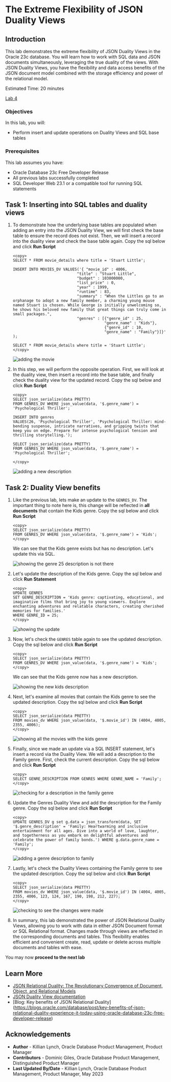 # The Extreme Flexibility of JSON Duality Views

## Introduction

This lab demonstrates the extreme flexibility of JSON Duality Views in the Oracle 23c database. You will learn how to work with SQL data and JSON documents simultaneously, leveraging the true duality of the views. With JSON Duality Views, you have the flexibility and data access benefits of the JSON document model combined with the storage efficiency and power of the relational model.

Estimated Time: 20 minutes

[Lab 4](videohub:1_w820xz7v)

### Objectives

In this lab, you will:

* Perform insert and update operations on Duality Views and SQL base tables

### Prerequisites

This lab assumes you have:

* Oracle Database 23c Free Developer Release
* All previous labs successfully completed
* SQL Developer Web 23.1 or a compatible tool for running SQL statements


## Task 1: Inserting into SQL tables and duality views
1. To demonstrate how the underlying base tables are populated when adding an entry into the JSON Duality View, we will first check the base table to ensure the record does not exist. Then, we will insert a record into the duality view and check the base table again. Copy the sql below and click **Run Script**

    ```
    <copy>
    SELECT * FROM movie_details where title = 'Stuart Little';

    INSERT INTO MOVIES_DV VALUES('{ "movie_id" : 4006,
                                "title" : "Stuart Little",
                                "budget" : 103000000,
                                "list_price" : 0,
                                "year" : 1999,
                                "runtime" : 83,
                                "summary" : "When the Littles go to an orphanage to adopt a new family member, a charming young mouse named Stuart is chosen. While George is initially unwelcoming so, he shows his beloved new family that great things can truly come in small packages.",
                                "genres" : [{"genre_id" : 25,
                                            "genre_name" : "Kids"},
                                            {"genre_id" : 10,
                                            "genre_name" : "Family"}]}'
    );

    SELECT * FROM movie_details where title = 'Stuart Little';
    </copy>
    ```
    ![adding the movie](images/little.png " ")

2. In this step, we will perform the opposite operation. First, we will look at the duality view, then insert a record into the base table, and finally check the duality view for the updated record. Copy the sql below and click **Run Script**
    ```
    <copy>
    SELECT json_serialize(data PRETTY)
    FROM GENRES_DV WHERE json_value(data, '$.genre_name') = 'Psychological Thriller';

    INSERT INTO genres
    VALUES(26, 'Psychological Thriller', 'Psychological Thriller: mind-bending suspense, intricate narratives, and gripping twists that keep you on edge. Prepare for intense psychological tension and thrilling storytelling.');

    SELECT json_serialize(data PRETTY)
    FROM GENRES_DV WHERE json_value(data, '$.genre_name') = 'Psychological Thriller';

    </copy>
    ```
    
    ![adding a new description](images/psy_thriller.png " ")

## Task 2: Duality View benefits

1. Like the previous lab, lets make an update to the `GENRES_DV`. The important thing to note here is, this change will be reflected in **all documents** that contain the Kids genre. Copy the sql below and click **Run Script**

    ```
    <copy>
    SELECT json_serialize(data PRETTY)
    FROM GENRES_DV WHERE json_value(data, '$.genre_name') = 'Kids';
    </copy>
    ```
    We can see that the Kids genre exists but has no description. Let's update this via SQL.

    ![showing the genre 25 description is not there](images/no_description.png " ")

2. Let's update the description of the Kids genre. Copy the sql below and click **Run Statement**
 
    ```
    <copy>
    UPDATE GENRES
    SET GENRE_DESCRIPTION = 'Kids genre: captivating, educational, and imaginative films that bring joy to young viewers. Explore enchanting adventures and relatable characters, creating cherished memories for families.'
    WHERE GENRE_ID = 25;
    </copy>
    ```
    ![showing the update ](images/kids_description.png " ")

3. Now, let's check the `GENRES` table again to see the updated description. Copy the sql below and click **Run Script**
    ```
    <copy>
    SELECT json_serialize(data PRETTY)
    FROM GENRES_DV WHERE json_value(data, '$.genre_name') = 'Kids';
    </copy>
    ```
    We can see that the Kids genre now has a new description.

    ![showing the new kids description](images/new_kids_genre.png " ")

4. Next, let's examine all movies that contain the Kids genre to see the updated description. Copy the sql below and click **Run Script**
    ```
    <copy>
    SELECT json_serialize(data PRETTY)
    FROM movies_dv WHERE json_value(data, '$.movie_id') IN (4004, 4005, 2355, 4006);
    </copy>
    ```
    ![showing all the movies with the kids genre](images/updated_kids_description.png " ")

5. Finally, since we made an update via a SQL INSERT statement, let's insert a record via the Duality View. We will add a description to the Family genre. First, check the current description. Copy the sql below and click **Run Script**

    ```
    <copy>
    SELECT GENRE_DESCRIPTION FROM GENRES WHERE GENRE_NAME = 'Family';
    </copy>
    ```
    ![checking for a description in the family genre](images/fam_description.png " ")

6. Update the Genres Duality View and add the description for the Family genre. Copy the sql below and click **Run Script**
    ```
    <copy>
    UPDATE GENRES_DV g set g.data = json_transform(data, SET '$.genre_description' = 'Family: Heartwarming and inclusive entertainment for all ages. Dive into a world of love, laughter, and togetherness as you embark on delightful adventures and celebrate the power of family bonds.') WHERE g.data.genre_name = 'Family';
    </copy>
    ```
    ![adding a genre description to family](images/family_update.png " ")

7. Lastly, let's check the Duality Views containing the Family genre to see the updated description. Copy the sql below and click **Run Script**
    ```
    <copy>
    SELECT json_serialize(data PRETTY)
    FROM movies_dv WHERE json_value(data, '$.movie_id') IN (4004, 4005, 2355, 4006, 123, 124, 167, 190, 198, 212, 227);
    </copy>
    ```
    ![checking to see the changes were made](images/family_proof.png " ")



8. In summary, this lab demonstrated the power of JSON Relational Duality Views, allowing you to work with data in either JSON Document format or SQL Relational format. Changes made through views are reflected in the corresponding documents and tables. This flexibility enables efficient and convenient create, read, update or delete across multiple documents and tables with ease.

You may now **proceed to the next lab** 

## Learn More

* [JSON Relational Duality: The Revolutionary Convergence of Document, Object, and Relational Models](https://blogs.oracle.com/database/post/json-relational-duality-app-dev)
* [JSON Duality View documentation](http://docs.oracle.com)
* [Blog: Key benefits of JSON Relational Duality] (https://blogs.oracle.com/database/post/key-benefits-of-json-relational-duality-experience-it-today-using-oracle-database-23c-free-developer-release)

## Acknowledgements
* **Author** - Killian Lynch, Oracle Database Product Management, Product Manager
* **Contributors** - Dominic Giles, Oracle Database Product Management, Distinguished Product Manager
* **Last Updated By/Date** - Killian Lynch, Oracle Database Product Management, Product Manager, May 2023

